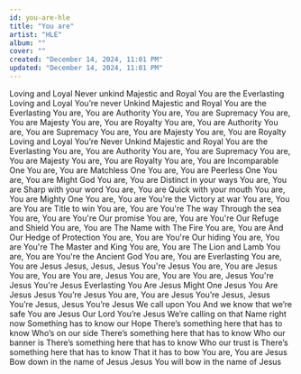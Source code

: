 ```yaml
---
id: you-are-hle
title: "You are"
artist: "HLE"
album: ""
cover: ""
created: "December 14, 2024, 11:01 PM"
updated: "December 14, 2024, 11:01 PM"
---
```


Loving and Loyal
Never unkind
Majestic and Royal
You are the Everlasting
Loving and Loyal
You’re never Unkind
Majestic and Royal
You are the Everlasting
You are, You are
Authority
You are, You are
Supremacy
You are, You are
Majesty
You are, You are
Royalty
You are, You are
Authority
You are, You are
Supremacy
You are, You are
Majesty
You are, You are
Royalty
Loving and Loyal
You’re Never Unkind
Majestic and Royal
You are the Everlasting
You are, You are
Authority
You are, You are
Supremacy
You are, You are
Majesty
You are, You are
Royalty
You are, You are
Incomparable One
You are, You are
Matchless One
You are, You are
Peerless One
You are, You are
Might God
You are, You are
Distinct in your ways
You are, You are
Sharp with your word
You are, You are
Quick with your mouth
You are, You are
Mighty One
You are, You are
You're the Victory at war
You are, You are
You are Title to win
You are, You are
You're The way Through the sea
You are, You are
You're Our promise
You are, You are
You're Our Refuge and Shield
You are, You are
The Name with The Fire
You are, You are
And Our Hedge of Protection
You are, You are
You're Our hiding
You are, You are
You're The Master and King
You are, You are
The Lion and Lamb
You are, You are
You're the Ancient God
You are, You are
Everlasting
You are, You are
Jesus
Jesus, Jesus, Jesus
You're Jesus
You are, You are
Jesus
You are, You are
You are, Jesus
You are, You are
You are, Jesus
You're Jesus
You're Jesus
Everlasting You Are
Jesus
Might One
Jesus
You Are Jesus
Jesus
You’re Jesus
You are, You are
Jesus
You’re Jesus, Jesus
You’re Jesus, Jesus
You’re Jesus
We call upon You
And we know that we’re safe
You are Jesus Our Lord
You’re Jesus
We’re calling on that Name right now
Something has to know our Hope
There’s something here that has to know
Who’s on our side
There’s something here that has to know
Who our banner is
There’s something here that has to know
Who our trust is
There’s something here that has to know
That it has to bow
You are, You are
Jesus
Bow down in the name of Jesus
Jesus
You will bow in the name of Jesus